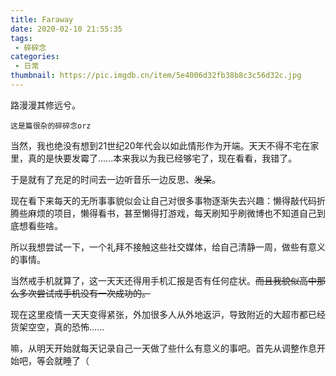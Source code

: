 ```yaml
---
title: Faraway
date: 2020-02-10 21:55:35
tags: 
 - 碎碎念
categories:
 - 日常
thumbnail: https://pic.imgdb.cn/item/5e4006d32fb38b8c3c56d32c.jpg
---
```


路漫漫其修远兮。

<!--more-->

	这是篇很杂的碎碎念orz

当然，我也绝没有想到21世纪20年代会以如此情形作为开端。天天不得不宅在家里，真的是快要发霉了......本来我以为我已经够宅了，现在看看，我错了。

于是就有了充足的时间去一边听音乐一边反思、~~发呆~~。

现在看下来每天的无所事事貌似会让自己对很多事物逐渐失去兴趣：懒得敲代码折腾些麻烦的项目，懒得看书，甚至懒得打游戏，每天刷知乎刷微博也不知道自己到底想看些啥。

所以我想尝试一下，一个礼拜不接触这些社交媒体，给自己清静一周，做些有意义的事情。

当然戒手机就算了，这一天天还得用手机汇报是否有任何症状。~~而且我貌似高中那么多次尝试戒手机没有一次成功的。~~

现在这里疫情一天天变得紧张，外加很多人从外地返沪，导致附近的大超市都已经货架空空，真的恐怖......

嘛，从明天开始就每天记录自己一天做了些什么有意义的事吧。首先从调整作息开始吧，等会就睡了（